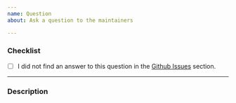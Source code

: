 ```yaml
---
name: Question
about: Ask a question to the maintainers

---
```


### Checklist

- [ ] I did not find an answer to this question in the [Github Issues](https://github.com/cppbits/Memory/issues) section.

----------

### Description
<!--
Ask your question.
-->
